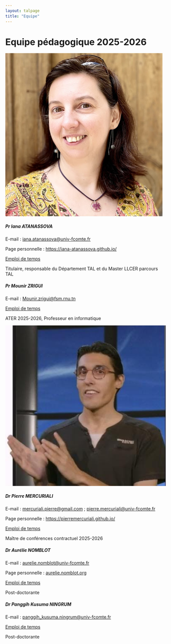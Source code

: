 ```yaml
---
layout: talpage
title: "Equipe"
---
```


# Equipe pédagogique 2025-2026 

<div class="card-columns">

  <div class="card">
    <img class="float-left w-25 m-3 rounded-circle" src="assets/images/iana.jpg">
    <div class="card-body">
      <h5 class="card-title">Pr Iana ATANASSOVA</h5>
      <p class="card-text"> E-mail : <a href="mailto:iana.atanassova@univ-fcomte.fr">iana.atanassova@univ-fcomte.fr</a> </p>
      <p class="card-text"> Page personnelle : <a href="https://iana-atanassova.github.io/" target="_blank">https://iana-atanassova.github.io/</a> </p>
      <p class="card-text"> <a href="edt-Iana.html">Emploi de temps</a> </p>
      <p class="card-text text-muted">Titulaire, responsable du Département TAL et du Master LLCER parcours TAL</p>
    </div>
  </div>

  <div class="card">
    <!-- <img class="rounded float-left w-25 m-3" src="..."> -->
    <div class="card-body">
      <h5 class="card-title">Pr Mounir ZRIGUI</h5>
      <p class="card-text"> E-mail : <a href="mailto:Mounir.zrigui@fsm.rnu.tn">Mounir.zrigui@fsm.rnu.tn</a> </p>
      <!-- <p class="card-text"> Page personnelle :  </p> -->
      <p class="card-text"> <a href="edt-Mounir.html">Emploi de temps</a> </p>
      <p class="card-text text-muted">ATER 2025-2026, Professeur en informatique</p>
    </div>
  </div>

  <div class="card">
    <img class="float-left w-25 m-3 rounded-circle" src="assets/images/pierre.png">
    <div class="card-body">
      <h5 class="card-title">Dr Pierre MERCURIALI</h5>
      <p class="card-text"> E-mail : <a href="mailto:mercuriali.pierre@gmail.com">mercuriali.pierre@gmail.com</a> ; <a href="mailto:pierre.mercuriali@univ-fcomte.fr">pierre.mercuriali@univ-fcomte.fr</a> </p>
      <p class="card-text"> Page personnelle :  <a href="https://pierremercuriali.github.io/" target="_blank">https://pierremercuriali.github.io/</a> </p>
      <p class="card-text"> <a href="edt-Pierre.html">Emploi de temps</a> </p>
      <p class="card-text text-muted">Maître de conférences contractuel 2025-2026</p>
    </div>
  </div>

   <div class="card">
    <!-- <img class="rounded float-left w-25 m-3" src="..."> -->
    <div class="card-body">
      <h5 class="card-title">Dr Aurélie NOMBLOT</h5>
      <p class="card-text"> E-mail : <a href="mailto:aurelie.nomblot@univ-fcomte.fr">aurelie.nomblot@univ-fcomte.fr</a> </p>
      <p class="card-text"> Page personnelle : <a href="aurelie.nomblot.org" target="_blank">aurelie.nomblot.org</a> </p>
      <p class="card-text"> <a href="edt-Aurelie.html">Emploi de temps</a> </p>
      <p class="card-text text-muted">Post-doctorante</p>
    </div>
  </div>

   <div class="card">
    <!-- <img class="rounded float-left w-25 m-3" src="..."> -->
    <div class="card-body">
      <h5 class="card-title">Dr Panggih Kusuma NINGRUM</h5>
      <p class="card-text"> E-mail : <a href="mailto:panggih_kusuma.ningrum@univ-fcomte.fr">panggih_kusuma.ningrum@univ-fcomte.fr</a> </p>
      <!-- <p class="card-text"> Page personnelle :  </p> -->
      <p class="card-text"> <a href="edt-Ning.html">Emploi de temps</a> </p>
      <p class="card-text text-muted">Post-doctorante</p>
    </div>
  </div>

</div>

